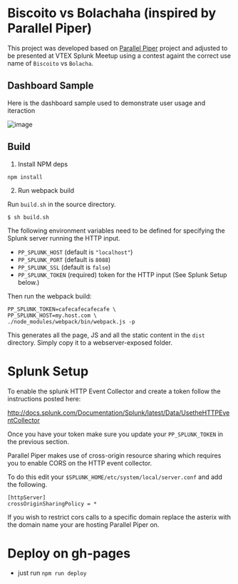 # Biscoito vs Bolachaha (inspired by Parallel Piper)

This project was developed based on [Parallel Piper](https://github.com/splunk/parallel-piper) project and adjusted to be presented at VTEX Splunk Meetup using a contest againt the correct use name of `Biscoito` vs `Bolacha`.

## Dashboard Sample

Here is the dashboard sample used to demonstrate user usage and iteraction

![image](https://user-images.githubusercontent.com/938045/65654486-64090000-dfef-11e9-9c30-dbd8d5b51a2d.png)

## Build

1) Install NPM deps
```
npm install
```

2) Run webpack build

Run `build.sh` in the source directory.

```
$ sh build.sh
```

The following environment variables need to be defined for specifying the Splunk 
server running the HTTP input. 

- `PP_SPLUNK_HOST` (default is `"localhost"`)
- `PP_SPLUNK_PORT` (default is `8088`)
- `PP_SPLUNK_SSL` (default is `false`)
- `PP_SPLUNK_TOKEN` (required) token for the HTTP input (See Splunk Setup below.)

Then run the webpack build:

```
PP_SPLUNK_TOKEN=cafecafecafecafe \
PP_SPLUNK_HOST=my.host.com \
./node_modules/webpack/bin/webpack.js -p
```

This generates all the page, JS and all the static content in the `dist` directory. Simply
copy it to a webserver-exposed folder.

# Splunk Setup

To enable the splunk HTTP Event Collector and create a token follow the instructions posted here:
	
http://docs.splunk.com/Documentation/Splunk/latest/Data/UsetheHTTPEventCollector 


Once you have your token make sure you update your `PP_SPLUNK_TOKEN` in the previous section.

Parallel Piper makes use of cross-origin resource sharing which requires you to enable CORS on the HTTP event collector.  

To do this edit your `$SPLUNK_HOME/etc/system/local/server.conf` and add the following.

```
[httpServer]
crossOriginSharingPolicy = *
```

If you wish to restrict cors calls to a specific domain replace the asterix with the domain name your are hosting 
Parallel Piper on. 

# Deploy on gh-pages
 - just run `npm run deploy`
